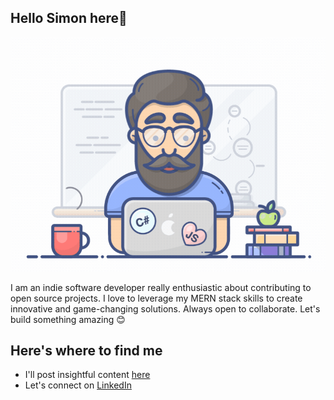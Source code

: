 ## Hello Simon here👋

![image](/assets/disp.png)


I am an indie software developer really enthusiastic about contributing to open source projects. I love to leverage my MERN stack skills to create innovative and game-changing solutions. Always open to collaborate. Let's build something amazing 😊

## Here's where to find me
- I'll post insightful content [here](https://dev.to/simon_nungwa_9597c9315a6d)
- Let's connect on [LinkedIn](https://www.linkedin.com/in/simon-nungwa-188b532a7/)
